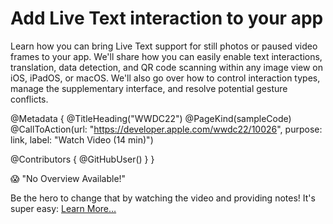# Add Live Text interaction to your app

Learn how you can bring Live Text support for still photos or paused video frames to your app. We'll share how you can easily enable text interactions, translation, data detection, and QR code scanning within any image view on iOS, iPadOS, or macOS. We'll also go over how to control interaction types, manage the supplementary interface, and resolve potential gesture conflicts.

@Metadata {
   @TitleHeading("WWDC22")
   @PageKind(sampleCode)
   @CallToAction(url: "https://developer.apple.com/wwdc22/10026", purpose: link, label: "Watch Video (14 min)")

   @Contributors {
      @GitHubUser(<replace this with your GitHub handle>)
   }
}

😱 "No Overview Available!"

Be the hero to change that by watching the video and providing notes! It's super easy:
 [Learn More…](https://wwdcnotes.com/documentation/wwdcnotes/contributing)
